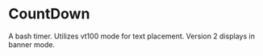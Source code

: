 # CountDown
A bash timer.  Utilizes vt100 mode for text placement.  Version 2 displays in banner mode.
